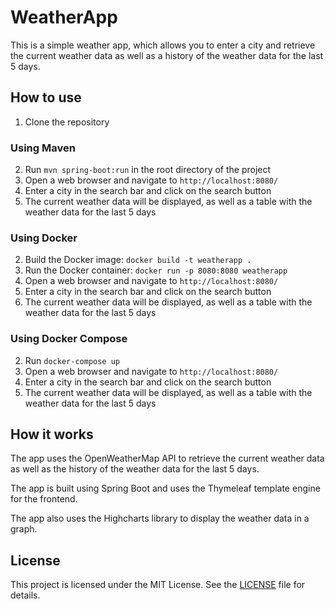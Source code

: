 # WeatherApp

This is a simple weather app, which allows you to enter a city and retrieve the current weather data as well as a history of the weather data for the last 5 days.

## How to use

1. Clone the repository

### Using Maven

2. Run `mvn spring-boot:run` in the root directory of the project
3. Open a web browser and navigate to `http://localhost:8080/`
4. Enter a city in the search bar and click on the search button
5. The current weather data will be displayed, as well as a table with the weather data for the last 5 days

### Using Docker

2. Build the Docker image: `docker build -t weatherapp .`
3. Run the Docker container: `docker run -p 8080:8080 weatherapp`
4. Open a web browser and navigate to `http://localhost:8080/`
5. Enter a city in the search bar and click on the search button
6. The current weather data will be displayed, as well as a table with the weather data for the last 5 days

### Using Docker Compose

2. Run `docker-compose up`
3. Open a web browser and navigate to `http://localhost:8080/`
4. Enter a city in the search bar and click on the search button
5. The current weather data will be displayed, as well as a table with the weather data for the last 5 days

## How it works

The app uses the OpenWeatherMap API to retrieve the current weather data as well as the history of the weather data for the last 5 days.

The app is built using Spring Boot and uses the Thymeleaf template engine for the frontend.

The app also uses the Highcharts library to display the weather data in a graph.

## License

This project is licensed under the MIT License. See the [LICENSE](LICENSE) file for details.